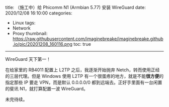 title: （施工中）给 Phicomm N1 (Armbian 5.77) 安装 WireGuard
date: 2020/12/08 16:10:00
categories:
- Linux
tags:
- Network
- Proxy
thumbnail: https://raw.githubusercontent.com/imaginebreake/imaginebreake.github.io/pic/20201208_160116.png
toc: true
---

WireGuard 天下第一！

<!-- more -->

在给家里的 RB4011 配置上 L2TP 之后，我逐渐开始抛弃 Netch，转而使用正经的三层代理。但是 Windows 使用 L2TP 有一个很蛋疼的地方，就是不能**很方便**的指定那些 IP 要走 VPN，而是默认 0.0.0.0/0 都到远端去。正好手里面有一台闲置的斐讯 N1，就打算配置一波 WireGuard。

未完待续。
